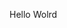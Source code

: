 Hello Wolrd
















































































































































































































































































































































































































































































































































































































































































































































































































































































































































































































































































































































































































































































































































































































































































































































































































































































































































































































































































































































































































































































































































































































































































































































































































































































































































































































































































































































































































































































































































































































































































































































































































































































































































































